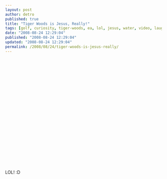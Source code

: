 ```yaml
---
layout: post
author: detro
published: true
title: "Tiger Woods is Jesus, Really!"
tags: [golf, curiosity, tiger-woods, ea, lol, jesus, water, video, laugh, english, fun, humor, walk]
date: "2008-08-24 12:29:04"
published: "2008-08-24 12:29:04"
updated: "2008-08-24 12:29:04"
permalink: /2008/08/24/tiger-woods-is-jesus-really/
---
```


<div align="center">
<object width="425" height="344"><param name="movie" value="http://www.youtube.com/v/FZ1st1Vw2kY&hl=en&fs=1"></param><param name="allowFullScreen" value="true"></param><embed src="http://www.youtube.com/v/FZ1st1Vw2kY&hl=en&fs=1" type="application/x-shockwave-flash" allowfullscreen="true" width="425" height="344"></embed></object>
</div>

LOL! :D
